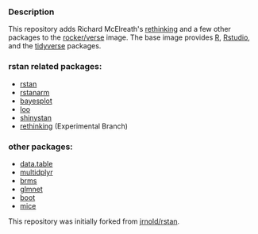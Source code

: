### Description

This repository adds Richard McElreath's [rethinking](https://github.com/rmcelreath/rethinking/tree/Experimental) and a few other packages to the [rocker/verse](https://registry.hub.docker.com/u/rocker/verse/) image. The base image provides [R](https://www.r-project.org/), [Rstudio](https://www.rstudio.com/), and the [tidyverse](https://www.tidyverse.org) packages.


### rstan related packages:
- [rstan](http://mc-stan.org/interfaces/rstan.html)
- [rstanarm](http://mc-stan.org/interfaces/rstanarm.html)
- [bayesplot](http://mc-stan.org/interfaces/bayesplot.html)
- [loo](http://mc-stan.org/interfaces/loo.html)
- [shinystan](http://mc-stan.org/interfaces/shinystan.html)
- [rethinking](https://github.com/rmcelreath/rethinking/tree/Experimental) (Experimental Branch)


### other packages:
- [data.table](https://cran.r-project.org/web/packages/data.table/index.html)
- [multidplyr](https://github.com/hadley/multidplyr)
- [brms](https://cran.r-project.org/web/packages/brms/index.html)
- [glmnet](https://cran.r-project.org/web/packages/glmnet/index.html)
- [boot](https://cran.r-project.org/web/packages/boot/index.html)
- [mice](https://cran.r-project.org/web/packages/mice/index.html)


This repository was initially forked from [jrnold/rstan](https://hub.docker.com/r/jrnold/rstan/).

